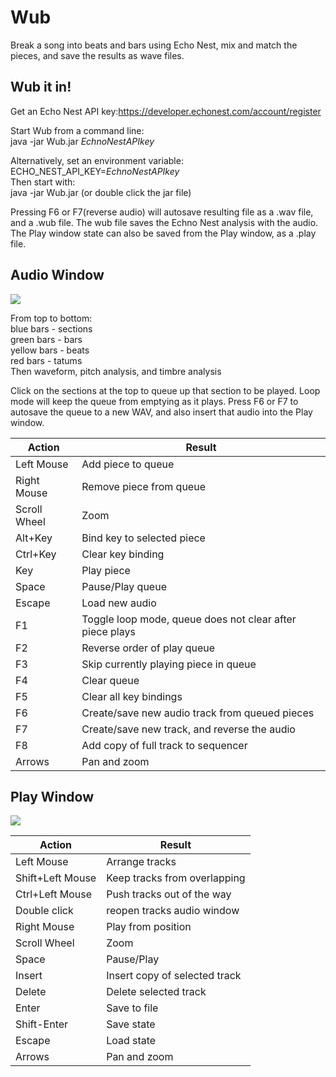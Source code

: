 Wub
==============
Break a song into beats and bars using Echo Nest, mix and match the pieces, and save the results as wave files.



Wub it in!
----
Get an Echo Nest API key:https://developer.echonest.com/account/register

Start Wub from a command line:<br>
java -jar Wub.jar *EchnoNestAPIkey*

Alternatively, set an environment variable: ECHO_NEST_API_KEY=*EchnoNestAPIkey*<br>
Then start with:<br>
java -jar Wub.jar (or double click the jar file)

Pressing F6 or F7(reverse audio) will autosave resulting file as a .wav file, and a .wub file. The wub file saves the Echno Nest analysis with the audio. The Play window state can also be saved from the Play window, as a .play file.

Audio Window
----
![](https://cloud.githubusercontent.com/assets/385280/5041990/d08c4182-6b92-11e4-975e-d96523ddd970.png)

From top to bottom:<br>
blue bars   - sections<br>
green bars  - bars<br>
yellow bars - beats<br>
red bars    - tatums<br>
Then waveform, pitch analysis, and timbre analysis<br>

Click on the sections at the top to queue up that section to be played. Loop mode will keep the queue from emptying as it plays. Press F6 or F7 to autosave the queue to a new WAV, and also insert that audio into the Play window.

Action			|Result
----------------|-----------------------------------------
Left Mouse		|Add piece to queue
Right Mouse		|Remove piece from queue
Scroll Wheel	|Zoom
Alt+Key			|Bind key to selected piece
Ctrl+Key		|Clear key binding
Key				|Play piece
Space			|Pause/Play queue
Escape 			|Load new audio
F1				|Toggle loop mode, queue does not clear after piece plays
F2         		|Reverse order of play queue
F3				|Skip currently playing piece in queue
F4				|Clear queue
F5              |Clear all key bindings
F6              |Create/save new audio track from queued pieces
F7				|Create/save new track, and reverse the audio
F8				|Add copy of full track to sequencer
Arrows			|Pan and zoom

Play Window
----
![](https://cloud.githubusercontent.com/assets/385280/5042056/4338c13c-6b94-11e4-866d-cba77885aef5.png)

Action			|Result
----------------|-----------------------------------------
Left Mouse 		|Arrange tracks
Shift+Left Mouse|Keep tracks from overlapping
Ctrl+Left Mouse |Push tracks out of the way
Double click	|reopen tracks audio window
Right Mouse		|Play from position
Scroll Wheel	|Zoom
Space			|Pause/Play
Insert			|Insert copy of selected track
Delete			|Delete selected track
Enter			|Save to file
Shift-Enter		|Save state
Escape			|Load state
Arrows			|Pan and zoom